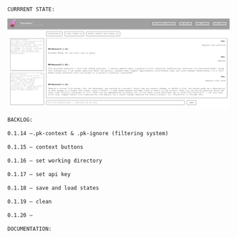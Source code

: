 `CURRRENT STATE:`

![](0.1.13.png)

`BACKLOG:`

`0.1.14 —.pk-context & .pk-ignore (filtering system)`

`0.1.15 — context buttons`

`0.1.16 — set working directory`

`0.1.17 — set api key`

`0.1.18 — save and load states`

`0.1.19 — clean`

`0.1.20 —`

`DOCUMENTATION:`

